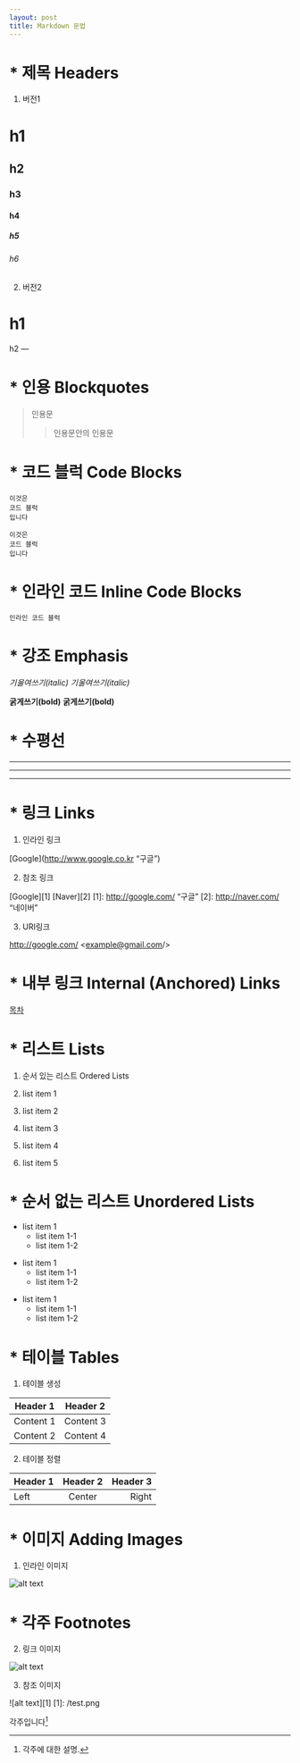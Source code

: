 ```yaml
---
layout: post
title: Markdown 문법
---
```



# * 제목 Headers

1. 버전1
# h1
## h2
### h3
#### h4
##### h5
###### h6

2. 버전2

h1
===

h2
—

# * 인용 Blockquotes

> 인용문
>> 인용문안의 인용문

# * 코드 블럭 Code Blocks

```
이것은
코드 블럭
입니다
```

~~~
이것은 
코드 블럭
입니다
~~~

# * 인라인 코드 Inline Code Blocks

`인라인 코드 블럭`

# * 강조 Emphasis

*기울여쓰기(italic)*
_기울여쓰기(italic)_

**굵게쓰기(bold)**
__굵게쓰기(bold)__

# * 수평선

---

***

___

# * 링크 Links


1. 인라인 링크

[Google](http://www.google.co.kr “구글”)

2. 참조 링크

[Google][1]
[Naver][2]
[1]: http://google.com/ “구글”
[2]: http://naver.com/ “네이버”

3. URI링크

<http://google.com/>
<example@gmail.com/>

# * 내부 링크 Internal (Anchored) Links

[목차](#index)

# * 리스트 Lists

1. 순서 있는 리스트 Ordered Lists

1. list item 1
1. list item 2
2. list item 3
0. list item 4
3. list item 5

# * 순서 없는 리스트 Unordered Lists

* list item 1
    * list item 1-1
    * list item 1-2
    
+ list item 1
    + list item 1-1
    + list item 1-2

- list item 1
    - list item 1-1
    - list item 1-2

# * 테이블 Tables

1. 테이블 생성

Header 1 | Header 2
--------- | ---------
Content 1 | Content 3
Content 2 | Content 4

2. 테이블 정렬

| Header 1 | Header 2 | Header 3 |
| :-------- | :--------: | --------: |
| Left | Center | Right |

# * 이미지 Adding Images

1. 인라인 이미지

![alt text](/test.png )
# * 각주 Footnotes

2. 링크 이미지

![alt text](image_URL)

3. 참조 이미지

![alt text][1]
[1]: /test.png

각주입니다[^id]
[^id]: 각주에 대한 설명.
